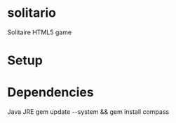 solitario
=========

Solitaire HTML5 game

Setup
=====


Dependencies
===========
Java JRE
gem update --system && gem install compass
